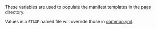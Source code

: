These variables are used to populate the manifest templates in the [paas](https://github.com/alphagov/digitalmarketplace-aws/tree/main/paas) directory.

Values in a `STAGE` named file will override those in [common.yml](common.yml).
